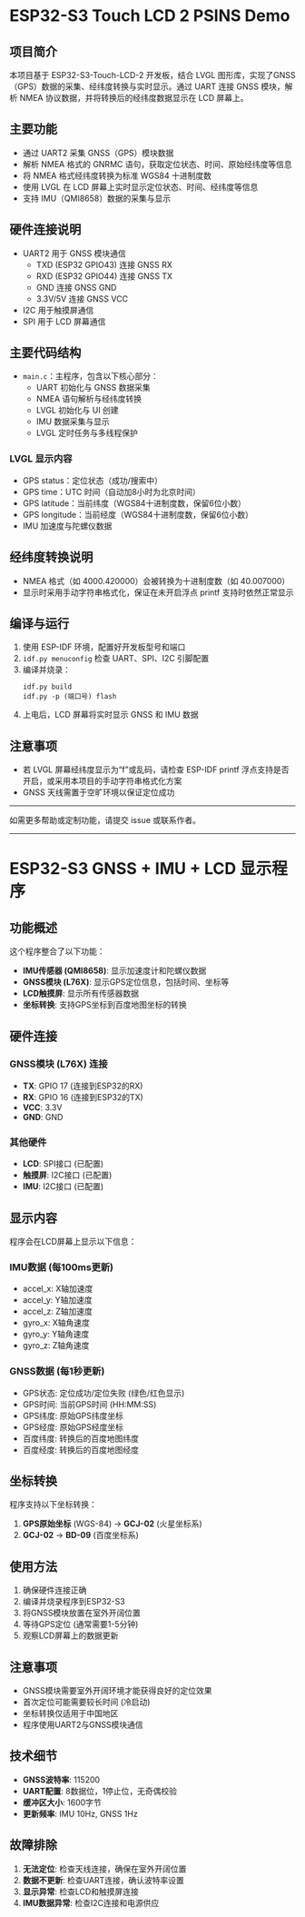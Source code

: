 # ESP32-S3 Touch LCD 2 PSINS Demo

## 项目简介

本项目基于 ESP32-S3-Touch-LCD-2 开发板，结合 LVGL 图形库，实现了GNSS（GPS）数据的采集、经纬度转换与实时显示。通过 UART 连接 GNSS 模块，解析 NMEA 协议数据，并将转换后的经纬度数据显示在 LCD 屏幕上。

## 主要功能
- 通过 UART2 采集 GNSS（GPS）模块数据
- 解析 NMEA 格式的 GNRMC 语句，获取定位状态、时间、原始经纬度等信息
- 将 NMEA 格式经纬度转换为标准 WGS84 十进制度数
- 使用 LVGL 在 LCD 屏幕上实时显示定位状态、时间、经纬度等信息
- 支持 IMU（QMI8658）数据的采集与显示

## 硬件连接说明
- UART2 用于 GNSS 模块通信
  - TXD (ESP32 GPIO43) 连接 GNSS RX
  - RXD (ESP32 GPIO44) 连接 GNSS TX
  - GND 连接 GNSS GND
  - 3.3V/5V 连接 GNSS VCC
- I2C 用于触摸屏通信
- SPI 用于 LCD 屏幕通信

## 主要代码结构

- `main.c`：主程序，包含以下核心部分：
  - UART 初始化与 GNSS 数据采集
  - NMEA 语句解析与经纬度转换
  - LVGL 初始化与 UI 创建
  - IMU 数据采集与显示
  - LVGL 定时任务与多线程保护

### LVGL 显示内容
- GPS status：定位状态（成功/搜索中）
- GPS time：UTC 时间（自动加8小时为北京时间）
- GPS latitude：当前纬度（WGS84十进制度数，保留6位小数）
- GPS longitude：当前经度（WGS84十进制度数，保留6位小数）
- IMU 加速度与陀螺仪数据

## 经纬度转换说明
- NMEA 格式（如 4000.420000）会被转换为十进制度数（如 40.007000）
- 显示时采用手动字符串格式化，保证在未开启浮点 printf 支持时依然正常显示

## 编译与运行
1. 使用 ESP-IDF 环境，配置好开发板型号和端口
2. `idf.py menuconfig` 检查 UART、SPI、I2C 引脚配置
3. 编译并烧录：
   ```
   idf.py build
   idf.py -p (端口号) flash
   ```
4. 上电后，LCD 屏幕将实时显示 GNSS 和 IMU 数据

## 注意事项
- 若 LVGL 屏幕经纬度显示为“f”或乱码，请检查 ESP-IDF printf 浮点支持是否开启，或采用本项目的手动字符串格式化方案
- GNSS 天线需置于空旷环境以保证定位成功

---

如需更多帮助或定制功能，请提交 issue 或联系作者。

---

# ESP32-S3 GNSS + IMU + LCD 显示程序

## 功能概述

这个程序整合了以下功能：
- **IMU传感器 (QMI8658)**: 显示加速度计和陀螺仪数据
- **GNSS模块 (L76X)**: 显示GPS定位信息，包括时间、坐标等
- **LCD触摸屏**: 显示所有传感器数据
- **坐标转换**: 支持GPS坐标到百度地图坐标的转换

## 硬件连接

### GNSS模块 (L76X) 连接
- **TX**: GPIO 17 (连接到ESP32的RX)
- **RX**: GPIO 16 (连接到ESP32的TX)
- **VCC**: 3.3V
- **GND**: GND

### 其他硬件
- **LCD**: SPI接口 (已配置)
- **触摸屏**: I2C接口 (已配置)
- **IMU**: I2C接口 (已配置)

## 显示内容

程序会在LCD屏幕上显示以下信息：

### IMU数据 (每100ms更新)
- accel_x: X轴加速度
- accel_y: Y轴加速度  
- accel_z: Z轴加速度
- gyro_x: X轴角速度
- gyro_y: Y轴角速度
- gyro_z: Z轴角速度

### GNSS数据 (每1秒更新)
- GPS状态: 定位成功/定位失败 (绿色/红色显示)
- GPS时间: 当前GPS时间 (HH:MM:SS)
- GPS纬度: 原始GPS纬度坐标
- GPS经度: 原始GPS经度坐标
- 百度纬度: 转换后的百度地图纬度
- 百度经度: 转换后的百度地图经度

## 坐标转换

程序支持以下坐标转换：
1. **GPS原始坐标** (WGS-84) → **GCJ-02** (火星坐标系)
2. **GCJ-02** → **BD-09** (百度坐标系)

## 使用方法

1. 确保硬件连接正确
2. 编译并烧录程序到ESP32-S3
3. 将GNSS模块放置在室外开阔位置
4. 等待GPS定位 (通常需要1-5分钟)
5. 观察LCD屏幕上的数据更新

## 注意事项

- GNSS模块需要室外开阔环境才能获得良好的定位效果
- 首次定位可能需要较长时间 (冷启动)
- 坐标转换仅适用于中国地区
- 程序使用UART2与GNSS模块通信

## 技术细节

- **GNSS波特率**: 115200
- **UART配置**: 8数据位，1停止位，无奇偶校验
- **缓冲区大小**: 1600字节
- **更新频率**: IMU 10Hz, GNSS 1Hz

## 故障排除

1. **无法定位**: 检查天线连接，确保在室外开阔位置
2. **数据不更新**: 检查UART连接，确认波特率设置
3. **显示异常**: 检查LCD和触摸屏连接
4. **IMU数据异常**: 检查I2C连接和电源供应
